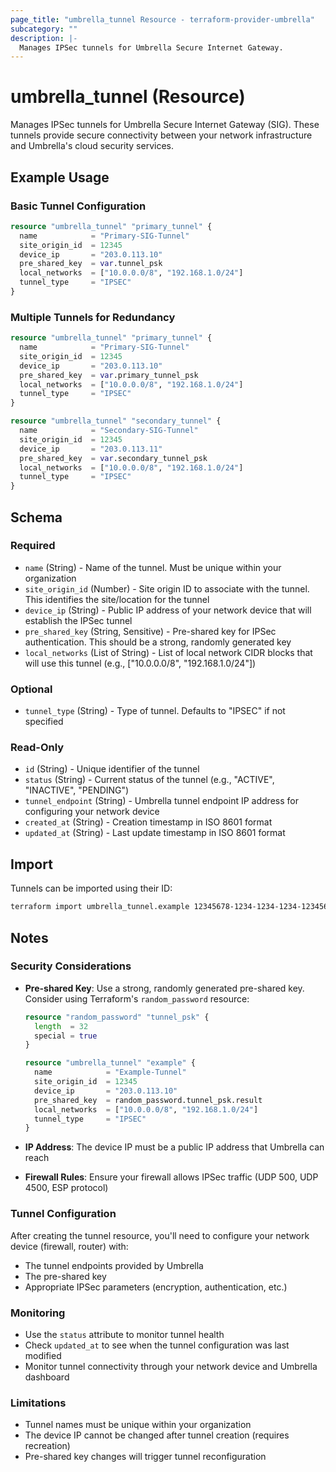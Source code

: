 ```yaml
---
page_title: "umbrella_tunnel Resource - terraform-provider-umbrella"
subcategory: ""
description: |-
  Manages IPSec tunnels for Umbrella Secure Internet Gateway.
---
```


# umbrella_tunnel (Resource)

Manages IPSec tunnels for Umbrella Secure Internet Gateway (SIG). These tunnels provide secure connectivity between your network infrastructure and Umbrella's cloud security services.

## Example Usage

### Basic Tunnel Configuration

```terraform
resource "umbrella_tunnel" "primary_tunnel" {
  name            = "Primary-SIG-Tunnel"
  site_origin_id  = 12345
  device_ip       = "203.0.113.10"
  pre_shared_key  = var.tunnel_psk
  local_networks  = ["10.0.0.0/8", "192.168.1.0/24"]
  tunnel_type     = "IPSEC"
}
```

### Multiple Tunnels for Redundancy

```terraform
resource "umbrella_tunnel" "primary_tunnel" {
  name            = "Primary-SIG-Tunnel"
  site_origin_id  = 12345
  device_ip       = "203.0.113.10"
  pre_shared_key  = var.primary_tunnel_psk
  local_networks  = ["10.0.0.0/8", "192.168.1.0/24"]
  tunnel_type     = "IPSEC"
}

resource "umbrella_tunnel" "secondary_tunnel" {
  name            = "Secondary-SIG-Tunnel"
  site_origin_id  = 12345
  device_ip       = "203.0.113.11"
  pre_shared_key  = var.secondary_tunnel_psk
  local_networks  = ["10.0.0.0/8", "192.168.1.0/24"]
  tunnel_type     = "IPSEC"
}
```

## Schema

### Required

- `name` (String) - Name of the tunnel. Must be unique within your organization
- `site_origin_id` (Number) - Site origin ID to associate with the tunnel. This identifies the site/location for the tunnel
- `device_ip` (String) - Public IP address of your network device that will establish the IPSec tunnel
- `pre_shared_key` (String, Sensitive) - Pre-shared key for IPSec authentication. This should be a strong, randomly generated key
- `local_networks` (List of String) - List of local network CIDR blocks that will use this tunnel (e.g., ["10.0.0.0/8", "192.168.1.0/24"])

### Optional

- `tunnel_type` (String) - Type of tunnel. Defaults to "IPSEC" if not specified

### Read-Only

- `id` (String) - Unique identifier of the tunnel
- `status` (String) - Current status of the tunnel (e.g., "ACTIVE", "INACTIVE", "PENDING")
- `tunnel_endpoint` (String) - Umbrella tunnel endpoint IP address for configuring your network device
- `created_at` (String) - Creation timestamp in ISO 8601 format
- `updated_at` (String) - Last update timestamp in ISO 8601 format

## Import

Tunnels can be imported using their ID:

```bash
terraform import umbrella_tunnel.example 12345678-1234-1234-1234-123456789012
```

## Notes

### Security Considerations

- **Pre-shared Key**: Use a strong, randomly generated pre-shared key. Consider using Terraform's `random_password` resource:
  ```terraform
  resource "random_password" "tunnel_psk" {
    length  = 32
    special = true
  }
  
  resource "umbrella_tunnel" "example" {
    name            = "Example-Tunnel"
    site_origin_id  = 12345
    device_ip       = "203.0.113.10"
    pre_shared_key  = random_password.tunnel_psk.result
    local_networks  = ["10.0.0.0/8", "192.168.1.0/24"]
    tunnel_type     = "IPSEC"
  }
  ```

- **IP Address**: The device IP must be a public IP address that Umbrella can reach
- **Firewall Rules**: Ensure your firewall allows IPSec traffic (UDP 500, UDP 4500, ESP protocol)

### Tunnel Configuration

After creating the tunnel resource, you'll need to configure your network device (firewall, router) with:
- The tunnel endpoints provided by Umbrella
- The pre-shared key
- Appropriate IPSec parameters (encryption, authentication, etc.)

### Monitoring

- Use the `status` attribute to monitor tunnel health
- Check `updated_at` to see when the tunnel configuration was last modified
- Monitor tunnel connectivity through your network device and Umbrella dashboard

### Limitations

- Tunnel names must be unique within your organization
- The device IP cannot be changed after tunnel creation (requires recreation)
- Pre-shared key changes will trigger tunnel reconfiguration